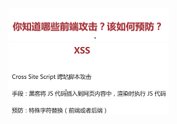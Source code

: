 <img src="../image/image-20220714145212832.png" alt="image-20220714145212832" style="zoom:25%;" />



<img src="../image/image-20220714145439976.png" alt="image-20220714145439976" style="zoom:25%;" />